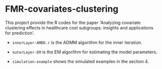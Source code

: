 # FMR-covariates-clustering

This project provide the R codes for the paper 'Analyzing covariate clustering effects in healthcare cost subgroups: insights and applications for prediction'.

 - ``innerLayer-AMDD.r`` is the ADMM algorithm for the inner iteration.

 - ``outerLayer-EM`` is the EM algorithm for estimating the model parameters.

 - ``simulation-example`` shows the simulated examples in the section 4.
